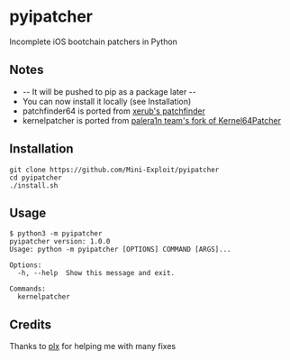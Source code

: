 # pyipatcher
Incomplete iOS bootchain patchers in Python
## Notes
* -- It will be pushed to pip as a package later --
* You can now install it locally (see Installation)
* patchfinder64 is ported from [xerub's patchfinder](https://github.com/xerub/patchfinder64)
* kernelpatcher is ported from [palera1n team's fork of Kernel64Patcher](https://github.com/palera1n/Kernel64Patcher)
## Installation
```
git clone https://github.com/Mini-Exploit/pyipatcher
cd pyipatcher
./install.sh
```
## Usage
```
$ python3 -m pyipatcher
pyipatcher version: 1.0.0
Usage: python -m pyipatcher [OPTIONS] COMMAND [ARGS]...

Options:
  -h, --help  Show this message and exit.

Commands:
  kernelpatcher
```
## Credits
Thanks to [plx](https://github.com/justtryingthingsout) for helping me with many fixes
